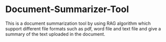 # Document-Summarizer-Tool
This is a document summarization tool by using RAG algorithm which support different file formats such as pdf, word file and text file and give a summary of the text uploaded in the document.
